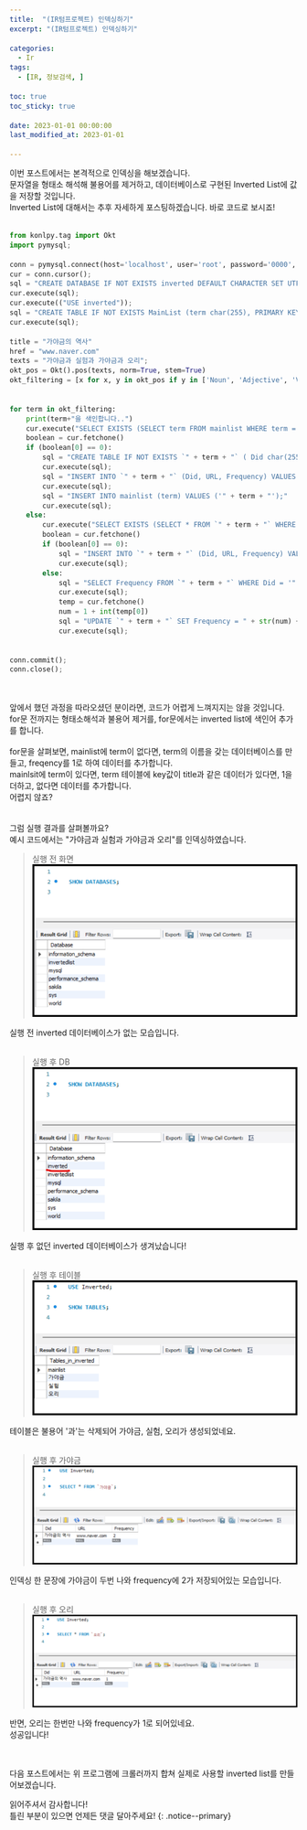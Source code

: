 ```yaml
---
title:  "(IR텀프로젝트) 인덱싱하기" 
excerpt: "(IR텀프로젝트) 인덱싱하기"

categories:
  - Ir
tags:
  - [IR, 정보검색, ]

toc: true
toc_sticky: true
 
date: 2023-01-01 00:00:00
last_modified_at: 2023-01-01

---
```

이번 포스트에서는 본격적으로 인덱싱을 해보겠습니다.<br>
문자열을 형태소 해석해 불용어를 제거하고, 데이터베이스로 구현된 Inverted List에 값을 저장할 것입니다.<br>
Inverted List에 대해서는 추후 자세하게 포스팅하겠습니다.
바로 코드로 보시죠!<br><br>

```python
from konlpy.tag import Okt
import pymysql;

conn = pymysql.connect(host='localhost', user='root', password='0000', charset='utf8');
cur = conn.cursor();
sql = "CREATE DATABASE IF NOT EXISTS inverted DEFAULT CHARACTER SET UTF8;";
cur.execute(sql);
cur.execute(("USE inverted"));
sql = "CREATE TABLE IF NOT EXISTS MainList (term char(255), PRIMARY KEY (term));"
cur.execute(sql);

title = "가야금의 역사"
href = "www.naver.com"
texts = "가야금과 실험과 가야금과 오리";
okt_pos = Okt().pos(texts, norm=True, stem=True)
okt_filtering = [x for x, y in okt_pos if y in ['Noun', 'Adjective', 'Verb']]


for term in okt_filtering:
    print(term+"을 색인합니다..")
    cur.execute("SELECT EXISTS (SELECT term FROM mainlist WHERE term = '" + term + "' limit 1) AS FLAG")
    boolean = cur.fetchone()
    if (boolean[0] == 0):
        sql = "CREATE TABLE IF NOT EXISTS `" + term + "` ( Did char(255), URL char(255), Frequency int, PRIMARY KEY (Did));";
        cur.execute(sql);
        sql = "INSERT INTO `" + term + "` (Did, URL, Frequency) VALUES ('" + title + "', '" + href + "', 1);"
        cur.execute(sql);
        sql = "INSERT INTO mainlist (term) VALUES ('" + term + "');"
        cur.execute(sql);
    else:
        cur.execute("SELECT EXISTS (SELECT * FROM `" + term + "` WHERE Did = '" + title + "' limit 1) AS FLAG")
        boolean = cur.fetchone()
        if (boolean[0] == 0):
            sql = "INSERT INTO `" + term + "` (Did, URL, Frequency) VALUES ('" + title + "', '" + href + "', 1);"
            cur.execute(sql);
        else:
            sql = "SELECT Frequency FROM `" + term + "` WHERE Did = '" + title + "';";
            cur.execute(sql);
            temp = cur.fetchone()
            num = 1 + int(temp[0])
            sql = "UPDATE `" + term + "` SET Frequency = " + str(num) + " WHERE Did = '" + title + "';"
            cur.execute(sql);
            

conn.commit();
conn.close();
```
<br><br>
앞에서 했던 과정을 따라오셨던 분이라면, 코드가 어렵게 느껴지지는 않을 것입니다.<br>
for문 전까지는 형태소해석과 불용어 제거를, for문에서는 inverted list에 색인어 추가를 합니다.<br><br>
for문을 살펴보면, mainlist에 term이 없다면, term의 이름을 갖는 데이터베이스를 만들고, freqency를 1로 하여 데이터를 추가합니다.<br>
mainlsit에 term이 있다면, term 테이블에 key값이 title과 같은 데이터가 있다면, 1을 더하고, 없다면 데이터를 추가합니다.<br>
어렵지 않죠?<br><br><br>
그럼 실행 결과를 살펴볼까요?<br>
예시 코드에서는 "가야금과 실험과 가야금과 오리"를 인덱싱하였습니다.<br>

>실행 전 화면<br>
>![실행전](/assets/images/Ir/05/실행전_.png "실행전_")


실행 전 inverted 데이터베이스가 없는 모습입니다.<br><br>

>실행 후 DB<br>
>![실행후디비](/assets/images/Ir/05/실행후디비_.png "실행후디비_")


실행 후 없던 inverted 데이터베이스가 생겨났습니다!<br><br>

>실행 후 테이블<br>
>![실행후테이블](/assets/images/Ir/05/실행후테이블_.png "실행후테이블_")


테이블은 불용어 '과'는 삭제되어 가야금, 실험, 오리가 생성되었네요.<br><br>

>실행 후 가야금<br>
>![실행후가야금](/assets/images/Ir/05/실행후가야금_.png "실행후가야금_")


인덱싱 한 문장에 가야금이 두번 나와 frequency에 2가 저장되어있는 모습입니다.<br><br>

>실행 후 오리<br>
>![실행후오리](/assets/images/Ir/05/실행후오리_.png "실행후오리_")


반면, 오리는 한번만 나와 frequency가 1로 되어있네요.<br>
성공입니다!<br><br><br>

다음 포스트에서는 위 프로그램에 크롤러까지 합쳐 실제로 사용할 inverted list를 만들어보겠습니다.<br>


읽어주셔서 감사합니다! <br>틀린 부분이 있으면 언제든 댓글 달아주세요!
{: .notice--primary} 
